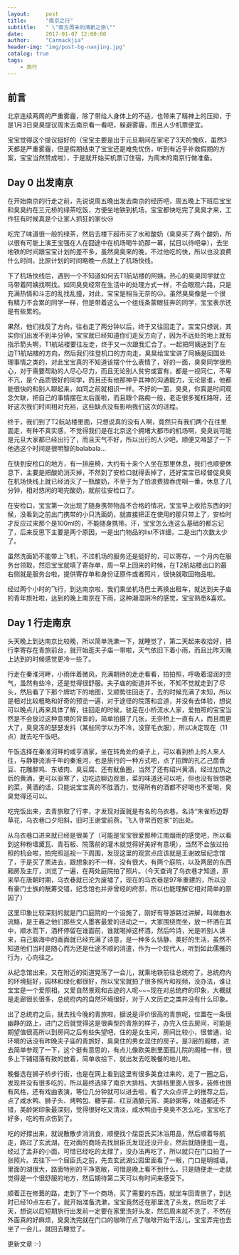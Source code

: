 ```yaml
---
layout:     post
title:      "南京之行"
subtitle:   " \"南方周末的清新之旅\""
date:       2017-01-07 12:00:00
author:     "Carmackjia"
header-img: "img/post-bg-nanjing.jpg"
catalog: true
tags:
    - 旅行
---
```


## 前言

北京连续两周的严重雾霾，除了带给人身体上的不适，也带来了精神上的压抑，于是1月3日臭臭提议周末去南京看一看吧，躲避雾霾，而且人少机票便宜。

宝宝觉得这个提议挺好的（宝宝主要是出于元旦期间在家宅了3天的愧疚，虽然3天都是严重雾霾，但是假期结束了宝宝还是难免忧伤，听到有近乎补救假期的方案，宝宝当然赞成啦），于是就开始买机票订住宿，为周末的南京行做准备。

## Day 0 出发南京

在开始南京的行走之前，先说说周五晚出发去南京的经历吧，周五晚上下班后宝宝和臭臭约在三元桥的绿茶吃饭，方便坐地铁到机场，宝宝都快吃完了臭臭才来，工作狂有时候真是个让家人抓狂的家伙😒

吃完了味道很一般的绿茶，然后去楼下超市买了水和酸奶（臭臭买了两个酸奶，所以很有可能上演王宝强在人在囧途中在机场喝牛奶那一幕，拭目以待吧😁），去坐地铁的时间跟宝宝计划的差不多，虽然臭臭来的晚，不过他吃的快，所以也没浪费什么时间，比原计划的时间略晚一点就上了机场快线。

下了机场快线后，遇到一个不知道如何去T1航站楼的阿姨，热心的臭臭同学就立马带着阿姨找啊找。如同臭臭经常在生活中的处理方式一样，不会眼观六路，只是充满热情和斗志的乱找乱撞，对此，宝宝是相当无奈的☹️。虽然臭臭像是一个很有精力不会累的同学一样，但是带着这么一个组线条蒙眼狂奔的同学，宝宝表示还是有些累的。

果然，他们找反了方向，往右走了两分钟以后，终于又往回走了。宝宝只想说，其实你们出发不到半分钟，宝宝就已经知道你们走反方向了，因为不远处的地上就有指示箭头啊，T1航站楼要往左走，终于又一次跟我汇合了。一起把阿姨送到了左边T1航站楼的方向，然后我们往登机口的方向走，臭臭给宝宝讲了阿姨是回国处理事情之类的，对此宝宝真的不知道该摆个什么表情了，好的一面，臭臭同学很热心，对于需要帮助的人尽心尽力，而且无论别人贫穷或富有，都是一视同仁，不卑不亢，是个品质很好的同学，而且还有他那神乎其神的沟通能力，无论是谁，他都能很快的和别人聊起来，如同之前就相识一样。不好的一面，臭臭，你真是时间观念欠缺，把自己的事情摆在太后面啦，而且跟个路痴一般，老走很多冤枉路呀，还好这次我们时间相对充裕，这些缺点没有影响我们这次的进程。

终于，我们到了T2航站楼里面，只想说真的没有人啊，竟然只有我们两个在往里面走，有种不真实感，不觉得我们是在北京这个拥堵大都市的机场啊，臭臭说可能是元旦大家都已经出行了，而且天气不好，所以出行的人少吧，顺便又嘚瑟了一下他选这个时间是很明智的balabala...

在快到安检口的地方，有一排座椅，大约有十来个人坐在那里休息，我们也顺便休息下，主要是把酸奶消灭掉，不然到了安检口就得丢掉了，还好宝宝已经督促臭臭在机场快线上就已经消灭了一瓶酸奶，不至于为了怕浪费狼吞虎咽一番，休息了几分钟，相对悠闲的喝完酸奶，就前往安检口了。

在安检口，宝宝第一次出现了随身携带物品不合格的情况，宝宝早上收拾东西的时候，没看到之前出门携带的小只洗面奶，就直接把正在使用的那只带上了，安检时才反应过来那个是100ml的，不能随身携带。汗，宝宝怎么连这么基础的都忘记了，后来反思下主要是两个原因，一是出门物品的list不详细，二是出门次数太少了。

虽然洗面奶不能带上飞机，不过机场的服务还是挺好的，可以寄存，一个月内在服务台领取，然后宝宝就填了寄存单，周一早上回来的时候，在T2航站楼出口的最右侧就是服务台啦，提供寄存单和身份证原件或者照片，很快就取回物品啦。

经过两个小时的飞行，到达南京啦，我们乘坐机场巴士再换出租车，就达到夫子庙的青年旅社啦，达到的晚上南京在下雨，这种潮湿阴冷的感觉，宝宝熟悉&喜欢。


## Day 1 行走南京

头天晚上到达南京比较晚，所以简单洗漱一下，就睡觉了，第二天起来收拾好，把行李寄存在青旅前台，就开始逛夫子庙一带啦，天气依旧下着小雨，而且比昨天晚上达到的时候感觉更冷一些了。

行走在秦淮河畔，小雨伴着微风，充满期待的走走看看，拍拍照，呼吸着湿润的空气，虽然有些冷，还是觉得很舒服。夫子庙的街道并不长，不知不觉就走到了尽头，然后看了下那个牌坊下的地图，又顺势往回走了，去的时候充满了未知，所以是相对比较粗略和好奇的预览一遍，对于途径的院落和岔道，并没有去体验，想说可以晚点儿再来具体了解，往回走的时候，驻足在小桥流水人家，爱拍照的宝宝当然是不会放过这种意境的背景的，简单拍摄了几张，无奈桥上一直有人，而且雨更大了，臭臭冻的瑟瑟发抖（某些同学以为不冷，没穿毛衣服），所以决定现在（11点）就去吃午饭吧。

午饭选择在秦淮河畔的咸亨酒家，坐在转角处的桌子上，可以看到桥上的人来人往，与静静流淌千年的秦淮河，也是旅行的一种方式吧，点了招牌的孔乙己茴香豆、花雕醉鸡、东坡肉、臭豆腐、还有鱿鱼圈，当然了还有绍兴黄酒，经过加热之后的黄酒，更可以驱寒了，边吃边聊边观景，菜的味道还可以吧，但也没有很惊艳的菜，黄酒的话，只能说宝宝真的不胜酒力，觉得所有的酒都不好喝也不爱喝，臭臭觉得还可以。
             
吃完饭出来，去青旅取了行李，才发现对面就是有名的乌衣巷，名诗‘‘朱雀桥边野草花，乌衣巷口夕阳斜，旧时王谢堂前燕，飞入寻常百姓家’’的出处。

从乌衣巷口进来就已经是很美了（可能是宝宝很爱那种江南烟雨的感觉吧，所以看到这种粉墙黛瓦、青石板、院落前的灌木就觉得好美好有意境），当然不会放过拍照的机会啦，拍完照巡视一下周围，发现这里的观赏点应该就是王谢故居纪念馆了，于是买了票进去，跟想象的不一样，没有很大，有两个庭院，以及两层的东西厢房及主厅，浏览了一遍，在两处庭院拍了照片。（今天查询了乌衣巷才知道，原来早在唐朝时期，乌衣巷就已沦为废墟了，现在的乌衣巷是97年重建的，所以没有豪门士族的觥筹交错，纪念馆也并非曾经的府邸，所以也能理解它相对简单的原因了）

这里印象比较深刻的就是门口庭院的一个设施了，刚好有导游路过讲解，叫做曲水流觞，是王羲之他们那些文人墨客最爱的活动之一，大家围绕而坐，放一杯酒在其中，顺水而下，酒杯停留在谁面前，谁就喝掉这杯酒，然后吟诗，光是听别人讲来，自己脑海中的画面就已经充满了诗意，是一种多么恬静、美好的生活，虽然不知道他们当时是随心而为还是仕途不顺的消遣，作为一个现代人，听到如此儒雅的行为，心向往之。

从纪念馆出来，又在附近的街道晃荡了一会儿，就乘地铁前往总统府了，总统府内的环境挺好，园林和绿化都很好，所以宝宝就拍了很多照片和视频，没办法，谁让宝宝是一个爱照相，又爱自然景观和古迹的人呢~~~现在对总统府的印象，大概就是走廊很长很多，总统府内的自然环境很好，对于人文历史之类并没有什么印象。

出了总统府之后，就去找今晚的青旅啦，据说是评价很高的青旅呢，位置在一条很幽静的路上，进门之后就觉得这是很典型的青旅的样子，办完入住去房间，可能是期望值很高所以到房间之后有些失望吧，住的是女生间，房间比较小，很普通，论环境的话没有昨晚夫子庙的青旅好，臭臭住的男女混住的房子，是3层的阁楼，进去简单参观了一下，这个挺有意思的，有点儿像欧美剧里面孤儿院的阁楼一样，很多上下铺错落有致的放着，简单收拾下，就出发去吃晚餐的地儿啦。

晚餐选在狮子桥步行街，也是在网上看到这里有很多美食过来的，走了一圈之后，发现并没有很多吃的，所以最终选择了南京大排档，大排档里面人很多，装修也很有风格，还有戏曲表演，等位几分钟就可以进去啦，看了大众点评上的推荐之后，点了咸水鸭、狮子头、烤鸭包、糖芋苗、红豆酒酿元宵、美龄粥等，味道都还不错，美龄粥印象最深刻，觉得很好吃又清淡，咸水鸭由于臭臭不怎么吃，宝宝吃了好多，吃的有点伤到了。

吃的好撑出来，就说散散步消消食，顺便找个屈臣氏买沐浴用品，然后顺着导航走，路过了玄武湖，在对面的商场去找屈臣氏发现还没开业，然后就随便逛一逛，经过了孟非的小面，可惜已经吃的太撑了，没办法再吃了，所以就只在门口拍了一张照片。去往下一个屈臣氏之前，先去玄武湖公园里面看了一眼，门口是明城墙，里面的湖很大，路面特别的干净宽敞，可惜是晚上看不到什么，只是随便走一走就觉得是一个很舒服的地方，然后期待第二天可以有时间来感受下。

顺着正在修葺的路，走到了下一个商场，买了需要的东西，就坐车回青旅了，到达时已经10点左右了，就开始准备洗漱，宝宝竟然还在那里洗了头发，然后吹了半天，想说以后短期旅行出发前一定要在家里洗好头发，然后周末就不洗了，不然在外面真的好麻烦，臭臭洗完就在门口的咖啡厅点了咖啡开始干活儿，宝宝弄完也去坐了一会儿，就回去睡觉了。

更新文章 :-)

